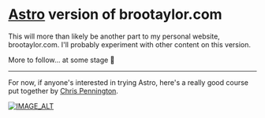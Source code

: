 # [Astro](https://astro.build) version of brootaylor.com

This will more than likely be another part to my personal website, brootaylor.com. I'll probably experiment with other content on this version.

More to follow... at some stage 😬

---

For now, if anyone's interested in trying Astro, here's a really good course put together by [Chris Pennington](https://chrispennington.blog/).

[![IMAGE_ALT](https://img.youtube.com/vi/F2pw1C9eKXw/maxresdefault.jpg)](https://youtube.com/playlist?list=PLoqZcxvpWzzeRwF8TEpXHtO7KYY6cNJeF)
